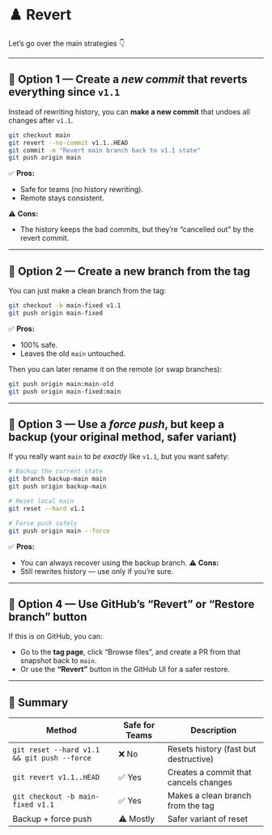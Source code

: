 # :chess_pawn: Revert

Let’s go over the main strategies 👇

---

## 🧩 Option 1 — Create a *new commit* that reverts everything since `v1.1`

Instead of rewriting history, you can **make a new commit** that undoes all changes after `v1.1`.

```bash
git checkout main
git revert --no-commit v1.1..HEAD
git commit -m "Revert main branch back to v1.1 state"
git push origin main
```

✅ **Pros:**

* Safe for teams (no history rewriting).
* Remote stays consistent.

⚠️ **Cons:**

* The history keeps the bad commits, but they’re “cancelled out” by the revert commit.

---

## 🧩 Option 2 — Create a new branch from the tag

You can just make a clean branch from the tag:

```bash
git checkout -b main-fixed v1.1
git push origin main-fixed
```

✅ **Pros:**

* 100% safe.
* Leaves the old `main` untouched.

Then you can later rename it on the remote (or swap branches):

```bash
git push origin main:main-old
git push origin main-fixed:main
```

---

## 🧩 Option 3 — Use a *force push*, but keep a backup (your original method, safer variant)

If you really want `main` to *be exactly* like `v1.1`, but you want safety:

```bash
# Backup the current state
git branch backup-main main
git push origin backup-main

# Reset local main
git reset --hard v1.1

# Force push safely
git push origin main --force
```

✅ **Pros:**

* You can always recover using the backup branch.
  ⚠️ **Cons:**
* Still rewrites history — use only if you’re sure.

---

## 🧩 Option 4 — Use GitHub’s “Revert” or “Restore branch” button

If this is on GitHub, you can:

* Go to the **tag page**, click “Browse files”, and create a PR from that snapshot back to `main`.
* Or use the **“Revert”** button in the GitHub UI for a safer restore.

---

## 🧠 Summary

| Method                                      | Safe for Teams | Description                           |
| ------------------------------------------- | -------------- | ------------------------------------- |
| `git reset --hard v1.1 && git push --force` | ❌ No           | Resets history (fast but destructive) |
| `git revert v1.1..HEAD`                     | ✅ Yes          | Creates a commit that cancels changes |
| `git checkout -b main-fixed v1.1`           | ✅ Yes          | Makes a clean branch from the tag     |
| Backup + force push                         | ⚠️ Mostly      | Safer variant of reset                |

